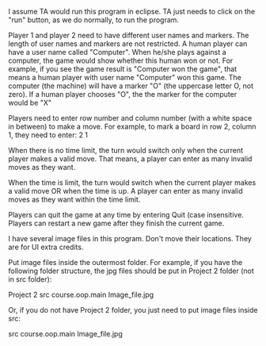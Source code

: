 I assume TA would run this program in eclipse. TA just needs to click on the "run" button, as we do normally, to run the program.

Player 1 and player 2 need to have different user names and markers. The length of user names and markers are not restricted. 
A human player can have a user name called "Computer". When he/she plays against a computer, the game would show whether this human
won or not. For example, if you see the game result is "Computer won the game", that means a human player with user name "Computer" 
won this game.
The computer (the machine) will have a marker "O" (the uppercase letter O, not zero).
If a human player chooses "O", the the marker for the computer would be "X"

Players need to enter row number and column number (with a white space in between) to make a move. 
For example, to mark a board in row 2, column 1, they need to enter: 2 1

When there is no time limit, the turn would switch only when the current player makes a valid move. That means, a player can enter
as many invalid moves as they want.

When the time is limit, the turn would switch when the current player makes a valid move OR when the time is up. 
A player can enter as many invalid moves as they want within the time limit.

Players can quit the game at any time by entering Quit (case insensitive. Players can restart a new game after they finish the current game.

I have several image files in this program. Don't move their locations. They are for UI extra credits.

Put image files inside the outermost folder. For example, if you have the following folder structure, the jpg files should be put in Project 2 folder (not in src folder):

Project 2
  src
    course.oop.main
Image_file.jpg

Or, if you do not have Project 2 folder, you just need to put image files inside src:

src
  course.oop.main
Image_file.jpg

